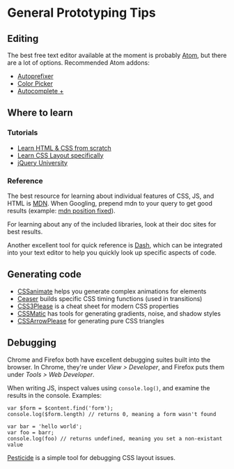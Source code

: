 # General Prototyping Tips

## Editing

The best free text editor available at the moment is probably [Atom](https://atom.io/), but there are a lot of options. Recommended Atom addons:

- [Autoprefixer](https://atom.io/packages/autoprefixer)
- [Color Picker](https://atom.io/packages/color-picker)
- [Autocomplete +](https://atom.io/packages/autocomplete-plus)

## Where to learn

### Tutorials

- [Learn HTML & CSS from scratch](http://learn.shayhowe.com/html-css/)
- [Learn CSS Layout specifically](http://learnlayout.com/)
- [jQuery University](http://learn.jquery.com/)

### Reference

The best resource for learning about individual features of CSS, JS, and HTML is [MDN](https://developer.mozilla.org/en-US/). When Googling, prepend mdn to your query to get good results (example: [mdn position fixed](https://www.google.com/?q=mdn%20position%20fixed#q=mdn+position+fixed)).

For learning about any of the included libraries, look at their doc sites for best results.

Another excellent tool for quick reference is [Dash](http://kapeli.com/dash), which can be integrated into your text editor to help you quickly look up specific aspects of code.

## Generating code

- [CSSanimate](http://www.cssanimate.com/) helps you generate complex animations for elements
- [Ceaser](http://matthewlein.com/ceaser/) builds specific CSS timing functions (used in transitions)
- [CSS3Please](http://css3please.com/) is a cheat sheet for modern CSS properties
- [CSSMatic](http://www.cssmatic.com/) has tools for generating gradients, noise, and shadow styles
- [CSSArrowPlease](http://cssarrowplease.com/) for generating pure CSS triangles

## Debugging

Chrome and Firefox both have excellent debugging suites built into the browser. In Chrome, they're under *View > Developer*, and Firefox puts them under *Tools > Web Developer*.

When writing JS, inspect values using `console.log()`, and examine the results in the console. Examples:

```
var $form = $content.find('form');
console.log($form.length) // returns 0, meaning a form wasn't found

var bar = 'hello world';
var foo = barr;
console.log(foo) // returns undefined, meaning you set a non-existant value
```

[Pesticide](http://pesticide.io/) is a simple tool for debugging CSS layout issues.
